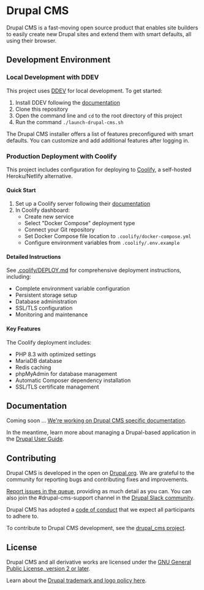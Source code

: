 # Drupal CMS

Drupal CMS is a fast-moving open source product that enables site builders to easily create new Drupal sites and extend them with smart defaults, all using their browser.

## Development Environment

### Local Development with DDEV

This project uses [DDEV](https://ddev.com) for local development. To get started:

1. Install DDEV following the [documentation](https://ddev.com/get-started/)
2. Clone this repository
3. Open the command line and `cd` to the root directory of this project
4. Run the command `./launch-drupal-cms.sh`

The Drupal CMS installer offers a list of features preconfigured with smart defaults. You can customize and add additional features after logging in.

### Production Deployment with Coolify

This project includes configuration for deploying to [Coolify](https://coolify.io/), a self-hosted Heroku/Netlify alternative.

#### Quick Start

1. Set up a Coolify server following their [documentation](https://coolify.io/docs)
2. In Coolify dashboard:
   - Create new service
   - Select "Docker Compose" deployment type
   - Connect your Git repository
   - Set Docker Compose file location to `.coolify/docker-compose.yml`
   - Configure environment variables from `.coolify/.env.example`

#### Detailed Instructions

See [.coolify/DEPLOY.md](.coolify/DEPLOY.md) for comprehensive deployment instructions, including:
- Complete environment variable configuration
- Persistent storage setup
- Database administration
- SSL/TLS configuration
- Monitoring and maintenance

#### Key Features

The Coolify deployment includes:
- PHP 8.3 with optimized settings
- MariaDB database
- Redis caching
- phpMyAdmin for database management
- Automatic Composer dependency installation
- SSL/TLS certificate management

## Documentation

Coming soon ... [We're working on Drupal CMS specific documentation](https://www.drupal.org/project/drupal_cms/issues/3454527).

In the meantime, learn more about managing a Drupal-based application in the [Drupal User Guide](https://www.drupal.org/docs/user_guide/en/index.html).

## Contributing

Drupal CMS is developed in the open on [Drupal.org](https://www.drupal.org). We are grateful to the community for reporting bugs and contributing fixes and improvements.

[Report issues in the queue](https://drupal.org/node/add/project-issue/drupal_cms), providing as much detail as you can. You can also join the #drupal-cms-support channel in the [Drupal Slack community](https://www.drupal.org/slack).

Drupal CMS has adopted a [code of conduct](https://www.drupal.org/dcoc) that we expect all participants to adhere to.

To contribute to Drupal CMS development, see the [drupal_cms project](https://www.drupal.org/project/drupal_cms).

## License

Drupal CMS and all derivative works are licensed under the [GNU General Public License, version 2 or later](http://www.gnu.org/licenses/old-licenses/gpl-2.0.html).

Learn about the [Drupal trademark and logo policy here](https://www.drupal.com/trademark).
